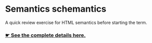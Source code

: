 # Semantics schemantics

A quick review exercise for HTML semantics before starting the term.

### [☛ See the complete details here.](http://learn-the-web.algonquindesign.ca/courses/web-dev-3/semantics-schemantics/)

